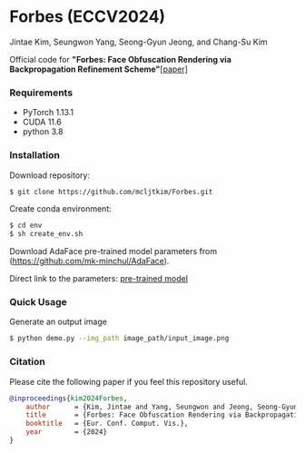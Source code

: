 # Forbes (ECCV2024)

Jintae Kim,
Seungwon Yang,
Seong-Gyun Jeong,
and Chang-Su Kim

Official code for **"Forbes: Face Obfuscation Rendering via Backpropagation Refinement Scheme"**[[paper]](https://arxiv.org/abs/2407.14170)

### Requirements
- PyTorch 1.13.1
- CUDA 11.6
- python 3.8

### Installation
Download repository:
```bash
$ git clone https://github.com/mcljtkim/Forbes.git
```

Create conda environment:
```bash
$ cd env
$ sh create_env.sh
```

Download AdaFace pre-trained model parameters from (https://github.com/mk-minchul/AdaFace).

Direct link to the parameters: [pre-trained model](https://drive.google.com/file/d/1m757p4-tUU5xlSHLaO04sqnhvqankimN/view)

### Quick Usage
Generate an output image
```bash
$ python demo.py --img_path image_path/input_image.png
```

### Citation
Please cite the following paper if you feel this repository useful.
```bibtex
@inproceedings{kim2024Forbes,
    author      = {Kim, Jintae and Yang, Seungwon and Jeong, Seong-Gyun and Kim, Chang-Su},
    title       = {Forbes: Face Obfuscation Rendering via Backpropagation Refinement Scheme},
    booktitle   = {Eur. Conf. Comput. Vis.},
    year        = {2024}
}
```
